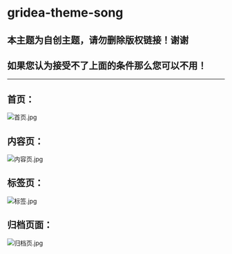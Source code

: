 # gridea-theme-song
## 本主题为自创主题，请勿删除版权链接！谢谢
## 如果您认为接受不了上面的条件那么您可以不用！
***
## 首页：
![首页.jpg](https://i.loli.net/2019/11/06/PAX8TxkWFZaNfpd.jpg)
## 内容页：
![内容页.jpg](https://i.loli.net/2019/11/06/dlIZg3fzYnHQawG.jpg)
## 标签页：
![标签.jpg](https://i.loli.net/2019/11/06/FW1PGBX2xLb7let.jpg)
## 归档页面：
![归档页.jpg](https://i.loli.net/2019/11/06/vnDZSoqQ3wsmGfF.jpg)
